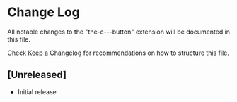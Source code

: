 # Change Log

All notable changes to the "the-c---button" extension will be documented in this file.

Check [Keep a Changelog](http://keepachangelog.com/) for recommendations on how to structure this file.

## [Unreleased]

- Initial release